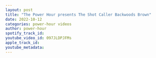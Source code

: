 ```yaml
---
layout: post
title: "The Power Hour presents The Shot Caller Backwoods Brown"
date: 2022-10-12
categories: power-hour videos
author: power-hour
spotify_track_id: 
youtube_video_id: 097JLDPJFMs
apple_track_id: 
youtube_metadata: 
---
```


